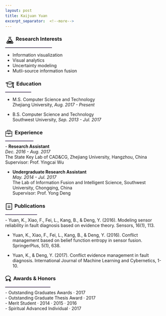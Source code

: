 ```yaml
---
layout: post
title: Kaijuan Yuan
excerpt_separator:  <!--more-->
---
```



<img src="images/interests4.png" width="30" height="30" align="middle" style="float: left; margin-right: 4px; margin-top: .6em"/>

### Research Interests
<hr style="width: 30%; margin-bottom: 15px; margin: 0.5rem 0; border: 0; border-top: .5px solid #987cb9;"/>

- Information visualization<br>
- Visual analytics<br>
- Uncertainty modeling<br>
- Mutli-source information fusion<br>

<a name="educate"></a>
<img src="images/education3.png" width="30" height="30" align="middle" style="float: left; margin-right: 6px; margin-top: .5em"/>

### Education
<hr style="width: 16.7%; margin-bottom: 15px; margin: 0.5rem 0; border: 0; border-top: .5px solid #987cb9;"/>

- <abbr>M.S.</abbr> Computer Science and Technology<br>
  Zhejiang University, <cite>Aug. 2017 - Present</cite><br>
 

- <abbr>B.S.</abbr> Computer Science and Technology<br>
  Southwest University, <cite>Sep. 2013 - Jul. 2017</cite><br>
  



<a name="exper"></a>
<img src="images/experience3.png" width="23" height="23" align="middle" style="float: left; margin-right: 8px; margin-top: .7em"/>

### Experience
<hr style="width: 18%; margin-bottom: 15px; margin: 0.5rem 0; border: 0; border-top: .5px solid #987cb9;"/>
- <strong>Research Assistant</strong><br>
  <cite>Dec. 2016 - Aug. 2017</cite><br>
  The State Key Lab of CAD&CG, Zhejiang University, Hangzhou, China<br>
  Supervisor: Prof. Yingcai Wu


- <strong>Undergraduate Research Assistant</strong><br>
  <cite>May. 2014 - Jul. 2017</cite><br>
  The Lab of Information Fusion and Intelligent Science, Southwest University, Chongqing, China<br>
  Supervisor: Prof. Yong Deng



<a name="public"></a>
<img src="images/publications3.png" width="24" height="24" align="middle" style="float: left; margin-right: 6px; margin-top: .6em"/>

### Publications
<hr style="width: 20.5%; margin-bottom: 15px; margin: 0.5rem 0; border: 0; border-top: .5px solid #987cb9;"/>
- Yuan, K., Xiao, F., Fei, L., Kang, B., & Deng, Y. (2016). Modeling sensor reliability in fault diagnosis based on evidence theory. Sensors, 16(1), 113.

- Yuan, K., Xiao, F., Fei, L., Kang, B., & Deng, Y. (2016). Conflict management based on belief function entropy in sensor fusion. SpringerPlus, 5(1), 638.

- Yuan, K., & Deng, Y. (2017). Conflict evidence management in fault diagnosis. International Journal of Machine Learning and Cybernetics, 1-10.


<a name="awards"></a>
<img src="images/awards2.png" width="20" height="20" align="middle" style="float: left; margin-right: 6px; margin-top: .7em"/>

### Awards & Honors
<hr style="width: 29%; margin-bottom: 15px; margin: 0.5rem 0; border: 0; border-top: .5px solid #987cb9;"/>
- Outstanding Graduates Awards · 2017<br>
- Outstanding Graduate Thesis Award · 2017<br>
- Merit Student · 2014 · 2015 · 2016<br>
- Spiritual Advanced Individual · 2017


